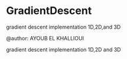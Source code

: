 # GradientDescent
gradient descent implementation 1D,2D,and 3D

@author: AYOUB EL KHALLIOUI

gradient descent implementation 1D,2D and 3D
